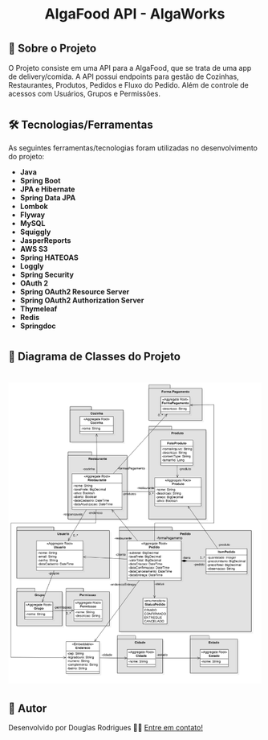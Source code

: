 <h1 align="center">
    AlgaFood API - AlgaWorks
</h1>

#
## 📝 Sobre o Projeto

O Projeto consiste em uma API para a AlgaFood, que se trata de uma app de delivery/comida.
A API possui endpoints para gestão de Cozinhas, Restaurantes, Produtos, Pedidos e Fluxo do Pedido. Além de controle de acessos com Usuários, Grupos e Permissões.

#
## 🛠 Tecnologias/Ferramentas

As seguintes ferramentas/tecnologias foram utilizadas no desenvolvimento do projeto:

- **Java**
- **Spring Boot**
- **JPA e Hibernate**
- **Spring Data JPA**
- **Lombok**
- **Flyway**
- **MySQL**
- **Squiggly**
- **JasperReports**
- **AWS S3**
- **Spring HATEOAS**
- **Loggly**
- **Spring Security**
- **OAuth 2**
- **Spring OAuth2 Resource Server**
- **Spring OAuth2 Authorization Server**
- **Thymeleaf**
- **Redis**
- **Springdoc**

#
## 📌 Diagrama de Classes do Projeto

<h1 align="center">
    <img alt="Diagrama de Classes" title="#Diagrama de Classes" src="https://raw.githubusercontent.com/DouglasRodr/algafood-api/master/ESR%20-%20Diagrama%20de%20classes.png" />
</h1>

## 🦸 Autor

Desenvolvido por Douglas Rodrigues 👋🏽 [Entre em contato!](https://www.linkedin.com/in/douglas-rodrigues-pnz/)
